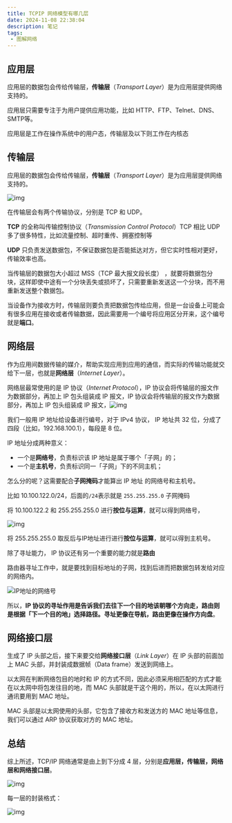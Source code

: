 ```yaml
---
title: TCPIP 网络模型有哪几层
date: 2024-11-08 22:38:04
description: 笔记
tags:
 - 图解网络
---
```


## 应用层

应用层的数据包会传给传输层，**传输层**（*Transport Layer*）是为应用层提供网络支持的。

应用层只需要专注于为用户提供应用功能，比如 HTTP、FTP、Telnet、DNS、SMTP等。

应用层是工作在操作系统中的用户态，传输层及以下则工作在内核态

## 传输层

应用层的数据包会传给传输层，**传输层**（*Transport Layer*）是为应用层提供网络支持的。

![img](https://cdn.xiaolincoding.com/gh/xiaolincoder/ImageHost4@main/%E7%BD%91%E7%BB%9C/https/%E5%BA%94%E7%94%A8%E5%B1%82.png)

在传输层会有两个传输协议，分别是 TCP 和 UDP。

**TCP** 的全称叫传输控制协议（*Transmission Control Protocol*）TCP 相比 UDP 多了很多特性，比如流量控制、超时重传、拥塞控制等

**UDP** 只负责发送数据包，不保证数据包是否能抵达对方，但它实时性相对更好，传输效率也高。

当传输层的数据包大小超过 MSS（TCP 最大报文段长度） ，就要将数据包分块，这样即使中途有一个分块丢失或损坏了，只需要重新发送这一个分块，而不用重新发送整个数据包。

当设备作为接收方时，传输层则要负责把数据包传给应用，但是一台设备上可能会有很多应用在接收或者传输数据，因此需要用一个编号将应用区分开来，这个编号就是**端口**。

## 网络层

作为应用间数据传输的媒介，帮助实现应用到应用的通信，而实际的传输功能就交给下一层，也就是**网络层**（*Internet Layer*）。

网络层最常使用的是 IP 协议（*Internet Protocol*），IP 协议会将传输层的报文作为数据部分，再加上 IP 包头组装成 IP 报文，IP 协议会将传输层的报文作为数据部分，再加上 IP 包头组装成 IP 报文，![img](https://cdn.xiaolincoding.com/gh/xiaolincoder/ImageHost/%E8%AE%A1%E7%AE%97%E6%9C%BA%E7%BD%91%E7%BB%9C/%E9%94%AE%E5%85%A5%E7%BD%91%E5%9D%80%E8%BF%87%E7%A8%8B/12.jpg)

我们一般用 IP 地址给设备进行编号，对于 IPv4 协议， IP 地址共 32 位，分成了四段（比如，192.168.100.1），每段是 8 位。

IP 地址分成两种意义：

- 一个是**网络号**，负责标识该 IP 地址是属于哪个「子网」的；
- 一个是**主机号**，负责标识同一「子网」下的不同主机；

怎么分的呢？这需要配合**子网掩码**才能算出 IP 地址 的网络号和主机号。

比如 10.100.122.0/24，后面的`/24`表示就是 `255.255.255.0` 子网掩码

将 10.100.122.2 和 255.255.255.0 进行**按位与运算**，就可以得到网络号，

![img](https://cdn.xiaolincoding.com/gh/xiaolincoder/ImageHost/%E8%AE%A1%E7%AE%97%E6%9C%BA%E7%BD%91%E7%BB%9C/IP/16.jpg)

将 255.255.255.0 取反后与IP地址进行进行**按位与运算**，就可以得到主机号。

除了寻址能力， IP 协议还有另一个重要的能力就是**路由**

路由器寻址工作中，就是要找到目标地址的子网，找到后进而把数据包转发给对应的网络内。

![IP地址的网络号](https://cdn.xiaolincoding.com/gh/xiaolincoder/ImageHost/%E8%AE%A1%E7%AE%97%E6%9C%BA%E7%BD%91%E7%BB%9C/IP/17.jpg)

所以，**IP 协议的寻址作用是告诉我们去往下一个目的地该朝哪个方向走，路由则是根据「下一个目的地」选择路径。寻址更像在导航，路由更像在操作方向盘**。

## 网络接口层

生成了 IP 头部之后，接下来要交给**网络接口层**（*Link Layer*）在 IP 头部的前面加上 MAC 头部，并封装成数据帧（Data frame）发送到网络上。

以太网在判断网络包目的地时和 IP 的方式不同，因此必须采用相匹配的方式才能在以太网中将包发往目的地，而 MAC 头部就是干这个用的，所以，在以太网进行通讯要用到 MAC 地址。

MAC 头部是以太网使用的头部，它包含了接收方和发送方的 MAC 地址等信息，我们可以通过 ARP 协议获取对方的 MAC 地址。

## 总结

综上所述，TCP/IP 网络通常是由上到下分成 4 层，分别是**应用层，传输层，网络层和网络接口层**。

![img](https://cdn.xiaolincoding.com/gh/xiaolincoder/ImageHost4@main/%E7%BD%91%E7%BB%9C/tcpip%E5%8F%82%E8%80%83%E6%A8%A1%E5%9E%8B.drawio.png)

每一层的封装格式：

![img](https://cdn.xiaolincoding.com/gh/xiaolincoder/ImageHost3@main/%E6%93%8D%E4%BD%9C%E7%B3%BB%E7%BB%9F/%E6%B5%AE%E7%82%B9/%E5%B0%81%E8%A3%85.png)